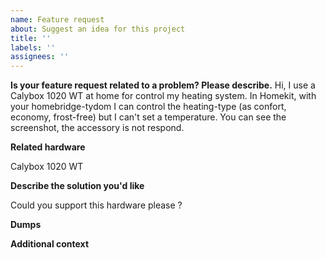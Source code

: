 ```yaml
---
name: Feature request
about: Suggest an idea for this project
title: ''
labels: ''
assignees: ''
---
```


**Is your feature request related to a problem? Please describe.**
Hi, I use a Calybox 1020 WT at home for control my heating system. In Homekit, with your homebridge-tydom I can control the heating-type (as confort, economy, frost-free) but I can't set a temperature. You can see the screenshot, the accessory is not respond. 

**Related hardware**

Calybox 1020 WT

**Describe the solution you'd like**

Could you support this hardware please ?

**Dumps**

<!--
To help speed up your issue, please provide a dump of your tydom configuration using node-tydom-client
```sh
npx tydom-client request /configs/file /devices/data /devices/meta /devices/cmeta --file tydom_output.json --username 001A25XXXXXX --password XXXXXX
```
Will create the file `tydom_output.json` to upload, you can use https://gist.github.com
-->

**Additional context**

<!-- Add any other context or screenshots about the feature request here. -->
